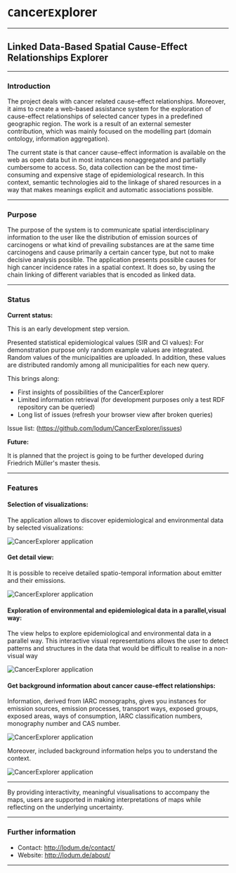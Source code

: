 # `C`ancer`E`xplorer

* * *
## Linked Data-Based Spatial Cause-Effect Relationships Explorer
* * *

### Introduction
The project deals with cancer related cause-effect relationships. Moreover, it aims to create a
web-based assistance system for the exploration of cause-effect relationships of selected cancer
types in a predefined geographic region.
The work is a result of an external semester contribution, which was mainly focused on the modelling part (domain ontology, information aggregation).

The current state is that cancer cause-effect information is available on the web as open data but in most instances nonaggregated
and partially cumbersome to access. So, data collection can be the most time-consuming and
expensive stage of epidemiological research. In this context, semantic technologies aid to the linkage of
shared resources in a way that makes meanings explicit and automatic associations possible.
* * *
### Purpose
The purpose of the system is to communicate spatial interdisciplinary information to the user like
the distribution of emission sources of carcinogens or what kind of prevailing substances are at the
same time carcinogens and cause primarily a certain cancer type, but not to make decisive analysis
possible.
The application presents possible causes for high cancer incidence rates in a spatial context. It does so, by
using the chain linking of different variables that is encoded as linked data.

* * *  
### Status

**Current status:**

This is an early development step version.

Presented statistical epidemiological values (SIR and CI values):
For demonstration purpose only random example values are integrated.
Random values of the municipalities are uploaded. In addition, these values are distributed randomly among all municipalities for each new query.


This brings along:

- First insights of possibilities of the CancerExplorer
- Limited information retrieval (for development purposes only a test RDF repository can be queried) 
- Long list of issues (refresh your browser view after broken queries)

Issue list:
(https://github.com/lodum/CancerExplorer/issues)

**Future:**

It is planned that the project is going to be further developed during Friedrich Müller's master thesis.



* * *
### Features

#### Selection of visualizations:
The application allows to discover epidemiological and environmental data by selected visualizations:

![CancerExplorer application][1]

#### Get detail view:
It is possible to receive detailed spatio-temporal information about emitter and their emissions.

![CancerExplorer application][2]

#### Exploration of environmental and epidemiological data in a parallel,visual way:
The view helps to explore epidemiological and environmental data in a parallel way.
This interactive visual representations allows the user to detect patterns and structures in the
data that would be difficult to realise in a non-visual way

![CancerExplorer application][3]


#### Get background information about cancer cause-effect relationships:
Information, derived from IARC monographs, gives you instances for emission sources, emission processes, transport ways, exposed groups,
exposed areas, ways of consumption, IARC classification numbers, monography number and CAS number.

![CancerExplorer application][4]



Moreover, included background information helps you to understand the context.



![CancerExplorer application][5]






* * *
By providing interactivity, meaningful visualisations to accompany the
maps, users are supported in making interpretations of maps while reflecting on the underlying
uncertainty.

* * *
### Further information
- Contact: http://lodum.de/contact/
- Website: http://lodum.de/about/

-----

[1]: https://github.com/lodum/CancerExplorer/blob/master/web%20application/libraries/Images/screenshot_overview.png 
[2]: https://github.com/lodum/CancerExplorer/blob/master/web%20application/libraries/Images/screenshot_overview2.png 
[3]: https://github.com/lodum/CancerExplorer/blob/master/web%20application/libraries/Images/explorer.gif
[4]: https://github.com/lodum/CancerExplorer/blob/master/web%20application/libraries/Images/background_details.png
[5]: https://github.com/lodum/CancerExplorer/blob/master/web%20application/libraries/Images/background_tooltips.png